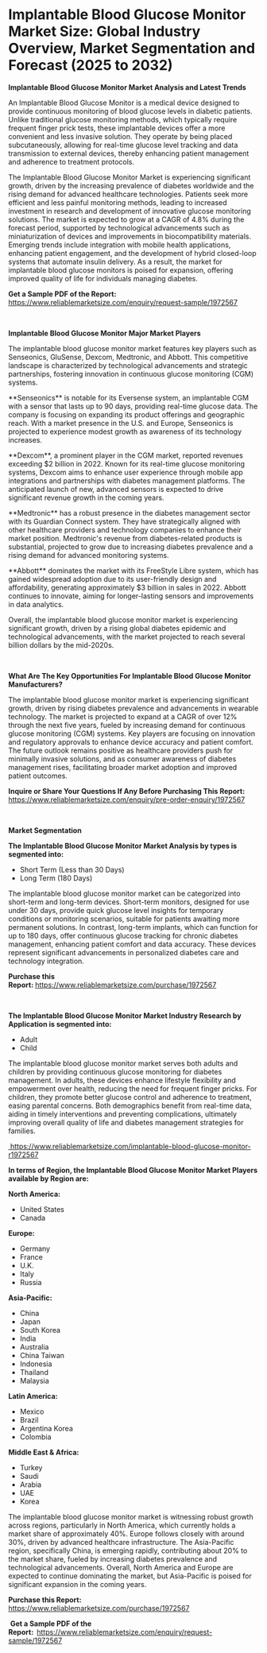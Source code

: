 <p><h1>Implantable Blood Glucose Monitor Market Size: Global Industry Overview, Market Segmentation and Forecast (2025 to 2032)</h1></p><p><strong>Implantable Blood Glucose Monitor Market Analysis and Latest Trends</strong></p>
<p><p>An Implantable Blood Glucose Monitor is a medical device designed to provide continuous monitoring of blood glucose levels in diabetic patients. Unlike traditional glucose monitoring methods, which typically require frequent finger prick tests, these implantable devices offer a more convenient and less invasive solution. They operate by being placed subcutaneously, allowing for real-time glucose level tracking and data transmission to external devices, thereby enhancing patient management and adherence to treatment protocols.</p><p>The Implantable Blood Glucose Monitor Market is experiencing significant growth, driven by the increasing prevalence of diabetes worldwide and the rising demand for advanced healthcare technologies. Patients seek more efficient and less painful monitoring methods, leading to increased investment in research and development of innovative glucose monitoring solutions. The market is expected to grow at a CAGR of 4.8% during the forecast period, supported by technological advancements such as miniaturization of devices and improvements in biocompatibility materials. Emerging trends include integration with mobile health applications, enhancing patient engagement, and the development of hybrid closed-loop systems that automate insulin delivery. As a result, the market for implantable blood glucose monitors is poised for expansion, offering improved quality of life for individuals managing diabetes.</p></p>
<p><strong>Get a Sample PDF of the Report:&nbsp;</strong> <a href="https://www.reliablemarketsize.com/enquiry/request-sample/1972567?utm_campaign=2452&utm_medium=2&utm_source=Github&utm_content=ia&utm_term=13042025&utm_id=implantable-blood-glucose-monitor">https://www.reliablemarketsize.com/enquiry/request-sample/1972567</a></p>
<p>&nbsp;</p>
<p><strong>Implantable Blood Glucose Monitor Major Market Players</strong></p>
<p><p>The implantable blood glucose monitor market features key players such as Senseonics, GluSense, Dexcom, Medtronic, and Abbott. This competitive landscape is characterized by technological advancements and strategic partnerships, fostering innovation in continuous glucose monitoring (CGM) systems.</p><p>**Senseonics** is notable for its Eversense system, an implantable CGM with a sensor that lasts up to 90 days, providing real-time glucose data. The company is focusing on expanding its product offerings and geographic reach. With a market presence in the U.S. and Europe, Senseonics is projected to experience modest growth as awareness of its technology increases.</p><p>**Dexcom**, a prominent player in the CGM market, reported revenues exceeding $2 billion in 2022. Known for its real-time glucose monitoring systems, Dexcom aims to enhance user experience through mobile app integrations and partnerships with diabetes management platforms. The anticipated launch of new, advanced sensors is expected to drive significant revenue growth in the coming years.</p><p>**Medtronic** has a robust presence in the diabetes management sector with its Guardian Connect system. They have strategically aligned with other healthcare providers and technology companies to enhance their market position. Medtronic's revenue from diabetes-related products is substantial, projected to grow due to increasing diabetes prevalence and a rising demand for advanced monitoring systems.</p><p>**Abbott** dominates the market with its FreeStyle Libre system, which has gained widespread adoption due to its user-friendly design and affordability, generating approximately $3 billion in sales in 2022. Abbott continues to innovate, aiming for longer-lasting sensors and improvements in data analytics.</p><p>Overall, the implantable blood glucose monitor market is experiencing significant growth, driven by a rising global diabetes epidemic and technological advancements, with the market projected to reach several billion dollars by the mid-2020s.</p></p>
<p>&nbsp;</p>
<p><strong>What Are The Key Opportunities For Implantable Blood Glucose Monitor Manufacturers?</strong></p>
<p><p>The implantable blood glucose monitor market is experiencing significant growth, driven by rising diabetes prevalence and advancements in wearable technology. The market is projected to expand at a CAGR of over 12% through the next five years, fueled by increasing demand for continuous glucose monitoring (CGM) systems. Key players are focusing on innovation and regulatory approvals to enhance device accuracy and patient comfort. The future outlook remains positive as healthcare providers push for minimally invasive solutions, and as consumer awareness of diabetes management rises, facilitating broader market adoption and improved patient outcomes.</p></p>
<p><strong>Inquire or Share Your Questions If Any Before Purchasing This Report:</strong> <a href="https://www.reliablemarketsize.com/enquiry/pre-order-enquiry/1972567?utm_campaign=2452&utm_medium=2&utm_source=Github&utm_content=ia&utm_term=13042025&utm_id=implantable-blood-glucose-monitor">https://www.reliablemarketsize.com/enquiry/pre-order-enquiry/1972567</a></p>
<p>&nbsp;</p>
<p><strong>Market Segmentation</strong></p>
<p><strong>The Implantable Blood Glucose Monitor Market Analysis by types is segmented into:</strong></p>
<p><ul><li>Short Term (Less than 30 Days)</li><li>Long Term (180 Days)</li></ul></p>
<p><p>The implantable blood glucose monitor market can be categorized into short-term and long-term devices. Short-term monitors, designed for use under 30 days, provide quick glucose level insights for temporary conditions or monitoring scenarios, suitable for patients awaiting more permanent solutions. In contrast, long-term implants, which can function for up to 180 days, offer continuous glucose tracking for chronic diabetes management, enhancing patient comfort and data accuracy. These devices represent significant advancements in personalized diabetes care and technology integration.</p></p>
<p><strong>Purchase this Report:&nbsp;</strong><a href="https://www.reliablemarketsize.com/purchase/1972567?utm_campaign=2452&utm_medium=2&utm_source=Github&utm_content=ia&utm_term=13042025&utm_id=implantable-blood-glucose-monitor">https://www.reliablemarketsize.com/purchase/1972567</a></p>
<p>&nbsp;</p>
<p><strong>The Implantable Blood Glucose Monitor Market Industry Research by Application is segmented into:</strong></p>
<p><ul><li>Adult</li><li>Child</li></ul></p>
<p><p>The implantable blood glucose monitor market serves both adults and children by providing continuous glucose monitoring for diabetes management. In adults, these devices enhance lifestyle flexibility and empowerment over health, reducing the need for frequent finger pricks. For children, they promote better glucose control and adherence to treatment, easing parental concerns. Both demographics benefit from real-time data, aiding in timely interventions and preventing complications, ultimately improving overall quality of life and diabetes management strategies for families.</p></p>
<p><a href="https://www.reliablemarketsize.com/implantable-blood-glucose-monitor-r1972567?utm_campaign=2452&utm_medium=2&utm_source=Github&utm_content=ia&utm_term=13042025&utm_id=implantable-blood-glucose-monitor">&nbsp;https://www.reliablemarketsize.com/implantable-blood-glucose-monitor-r1972567</a></p>
<p><strong>In terms of Region, the Implantable Blood Glucose Monitor Market Players available by Region are:</strong></p>
<p>
    <p> <strong> North America: </strong>
        <ul>
            <li>United States</li>
            <li>Canada</li>
        </ul>
        </p> 
    <p> <strong> Europe: </strong>
        <ul>
            <li>Germany</li>
            <li>France</li>
            <li>U.K.</li>
            <li>Italy</li>
            <li>Russia</li>
        </ul>
        </p> 
    <p> <strong> Asia-Pacific: </strong>
        <ul>
            <li>China</li>
            <li>Japan</li>
            <li>South Korea</li>
            <li>India</li>
            <li>Australia</li>
            <li>China Taiwan</li>
            <li>Indonesia</li>
            <li>Thailand</li>
            <li>Malaysia</li>
        </ul>
        </p> 
    <p> <strong> Latin America: </strong>
        <ul>
            <li>Mexico</li>
            <li>Brazil</li>
            <li>Argentina Korea</li>
            <li>Colombia</li>
        </ul>
        </p> 
    <p> <strong> Middle East & Africa: </strong>
        <ul>
            <li>Turkey</li>
            <li>Saudi</li>
            <li>Arabia</li>
            <li>UAE</li>
            <li>Korea</li>
        </ul>
    </p>
    </p>
<p><p>The implantable blood glucose monitor market is witnessing robust growth across regions, particularly in North America, which currently holds a market share of approximately 40%. Europe follows closely with around 30%, driven by advanced healthcare infrastructure. The Asia-Pacific region, specifically China, is emerging rapidly, contributing about 20% to the market share, fueled by increasing diabetes prevalence and technological advancements. Overall, North America and Europe are expected to continue dominating the market, but Asia-Pacific is poised for significant expansion in the coming years.</p></p>
<p><strong>Purchase this Report: </strong><a href="https://www.reliablemarketsize.com/purchase/1972567?utm_campaign=2452&utm_medium=2&utm_source=Github&utm_content=ia&utm_term=13042025&utm_id=implantable-blood-glucose-monitor">https://www.reliablemarketsize.com/purchase/1972567</a></p>
<p>&nbsp;<strong>Get a Sample PDF of the Report:&nbsp;&nbsp;</strong><a href="https://www.reliablemarketsize.com/enquiry/request-sample/1972567?utm_campaign=2452&utm_medium=2&utm_source=Github&utm_content=ia&utm_term=13042025&utm_id=implantable-blood-glucose-monitor">https://www.reliablemarketsize.com/enquiry/request-sample/1972567</a></p>
<p><strong></strong></p>
<p><p></p><p></p><p></p></p>